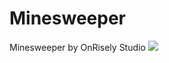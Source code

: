 # Minesweeper
Minesweeper by OnRisely Studio
<img src="Minesweeper/doc/images/Minesweeper Pro.png">
